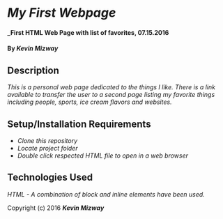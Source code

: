 # _My First Webpage_

#### _First HTML Web Page with list of favorites, 07.15.2016

#### By _**Kevin Mizway**_

## Description

_This is a personal web page dedicated to the things I like. There is a link available to transfer the user to a second page listing my favorite things including people, sports, ice cream flavors and websites._

## Setup/Installation Requirements

* _Clone this repository_
* _Locate project folder_
* _Double click respected HTML file to open in a web browser_

## Technologies Used

_HTML - A combination of block and inline elements have been used._

Copyright (c) 2016 **_Kevin Mizway_**
